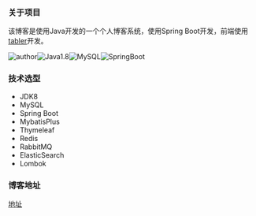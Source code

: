 ### 关于项目

该博客是使用Java开发的一个个人博客系统，使用Spring Boot开发，前端使用[tabler](https://github.com/tabler/tabler)开发。

![author](https://img.shields.io/badge/Author-wxb-green)![Java1.8](https://img.shields.io/badge/Java-1.8-red)![MySQL](https://img.shields.io/badge/MySQL-8.0.19-blue)![SpringBoot](https://img.shields.io/badge/SpringBoot-2.2.4.RELEASE-brightgreen)

### 技术选型

-   JDK8
-   MySQL
-   Spring Boot
-   MybatisPlus
-   Thymeleaf
-   Redis
-   RabbitMQ
-   ElasticSearch
-   Lombok

### 博客地址

[地址](http://112.126.59.115)






